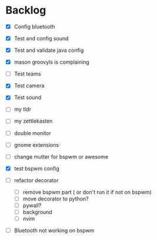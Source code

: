 # Backlog

- [x] Config bluetooth
- [x] Test and config sound
- [x] Test and validate java config
- [x] mason groovyls is complaining
- [ ] Test teams
- [x] Test camera
- [x] Test sound
- [ ] my tldr
- [ ] my zettlekasten
- [ ] double monitor
- [ ] gnome extensions
- [ ] change mutter for bspwm or awesome
- [x] test bspwm config
- [ ] refactor decorator
  - [ ] remove bspwm part ( or don't run it if not on bspwm)
  - [ ] move decorator to python?
  - [ ] pywall?
  - [ ] background
  - [ ] nvim
- [ ] Bluetooth not working on bspwm


